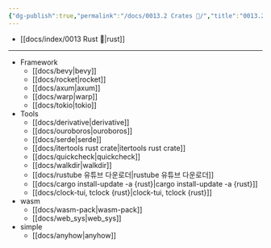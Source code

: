 ```yaml
---
{"dg-publish":true,"permalink":"/docs/0013.2 Crates 🦀/","title":"0013.2 Crates 🦀"}
---
```


- [[docs/index/0013 Rust 🦀\|rust]]
___
- Framework
	- [[docs/bevy\|bevy]]
	- [[docs/rocket\|rocket]]
	- [[docs/axum\|axum]]
	- [[docs/warp\|warp]]
	- [[docs/tokio\|tokio]]
- Tools
	- [[docs/derivative\|derivative]]
	- [[docs/ouroboros\|ouroboros]]
	- [[docs/serde\|serde]]
	- [[docs/itertools rust crate\|itertools rust crate]]
	- [[docs/quickcheck\|quickcheck]]
	- [[docs/walkdir\|walkdir]]
	- [[docs/rustube 유튜브 다운로더\|rustube 유튜브 다운로더]]
	- [[docs/cargo install-update -a {rust}\|cargo install-update -a {rust}]]
	- [[docs/clock-tui, tclock {rust}\|clock-tui, tclock {rust}]]
- wasm
	- [[docs/wasm-pack\|wasm-pack]]
	- [[docs/web_sys\|web_sys]]
- simple
	- [[docs/anyhow\|anyhow]]